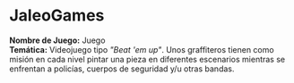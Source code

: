 # JaleoGames
**Nombre de Juego:** Juego </br>
**Temática:** Videojuego tipo *"Beat 'em up"*. Unos graffiteros tienen como misión en cada nivel pintar una pieza en diferentes escenarios mientras se enfrentan a policías, cuerpos de seguridad y/u otras bandas. </br>
